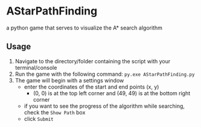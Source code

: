 # AStarPathFinding

a python game that serves to visualize the A* search algorithm

## Usage

1. Navigate to the directory/folder containing the script with your terminal/console
2. Run the game with the following command: `py.exe AStarPathFinding.py`
3. The game will begin with a settings window
    - enter the coordinates of the start and end points (x, y)
      - (0, 0) is at the top left corner and (49, 49) is at the bottom right corner
    - if you want to see the progress of the algorithm while searching, check the `Show Path` box
    - click `Submit`
